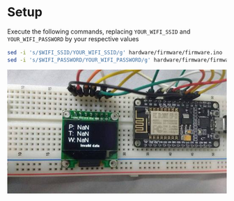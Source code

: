 
# Setup

Execute the following commands, replacing `YOUR_WIFI_SSID` and `YOUR_WIFI_PASSWORD` by your respective values

```bash
sed -i 's/$WIFI_SSID/YOUR_WIFI_SSID/g' hardware/firmware/firmware.ino
sed -i 's/$WIFI_PASSWORD/YOUR_WIFI_PASSWORD/g' hardware/firmware/firmware.ino
```

![NaN](misc/nan.jpg)
